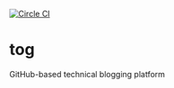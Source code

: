 [![Circle CI](https://circleci.com/gh/BlaseBallerina/tog.svg?style=svg)](https://circleci.com/gh/BlaseBallerina/tog)

# tog
GitHub-based technical blogging platform
